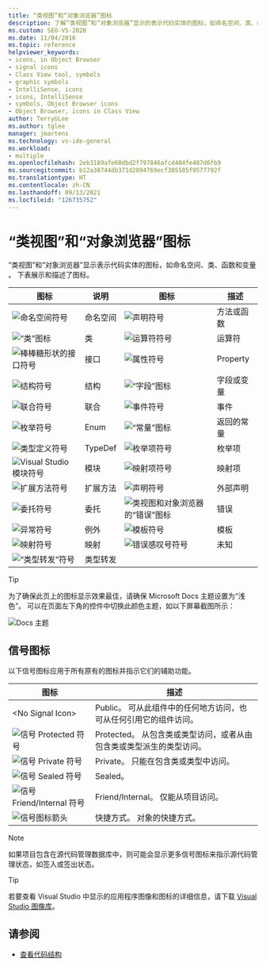 ```yaml
---
title: “类视图”和“对象浏览器”图标
description: 了解“类视图”和“对象浏览器”显示的表示代码实体的图标，如命名空间、类、函数和变量。
ms.custom: SEO-VS-2020
ms.date: 11/04/2016
ms.topic: reference
helpviewer_keywords:
- icons, in Object Browser
- signal icons
- Class View tool, symbols
- graphic symbols
- IntelliSense, icons
- icons, IntelliSense
- symbols, Object Browser icons
- Object Browser, icons in Class View
author: TerryGLee
ms.author: tglee
manager: jmartens
ms.technology: vs-ide-general
ms.workload:
- multiple
ms.openlocfilehash: 2eb3189afe60dbd2f797846afcd404fe487d6fb9
ms.sourcegitcommit: b12a38744db371d2894769ecf305585f9577792f
ms.translationtype: HT
ms.contentlocale: zh-CN
ms.lasthandoff: 09/13/2021
ms.locfileid: "126735752"
---
```

# <a name="class-view-and-object-browser-icons"></a>“类视图”和“对象浏览器”图标

“类视图”和“对象浏览器”显示表示代码实体的图标，如命名空间、类、函数和变量 。 下表展示和描述了图标。

|图标|说明|图标|描述|
|----------|-----------------|----------|-----------------|
|![命名空间符号](../ide/media/vxnamespace_icon.gif)|命名空间|![声明符号](../ide/media/vxmethod_icon.gif)|方法或函数|
|![“类”图标](../ide/media/vxclass_icon.gif)|类|![运算符符号](../ide/media/vxoperator_icon.gif)|运算符|
|![棒棒糖形状的接口符号](../ide/media/vxinterface_icon.gif)|接口|![属性符号](../ide/media/vxproperty_icon.gif)|Property|
|![结构符号](../ide/media/vxstruct_icon.gif)|结构|![“字段”图标](../ide/media/vxfield_icon.gif)|字段或变量|
|![联合符号](../ide/media/vxunion_icon.gif)|联合|![事件符号](../ide/media/vxevent_icon.gif)|事件|
|![枚举符号](../ide/media/vxenum_icon.gif)|Enum|![“常量”图标](../ide/media/vxconstant_icon.gif)|返回的常量|
|![类型定义符号](../ide/media/vxtypedef_icon.gif)|TypeDef|![枚举项符号](../ide/media/vxenumitem_icon.gif)|枚举项|
|![Visual Studio 模块符号](../ide/media/vxmodule_icon.gif)|模块|![映射项符号](../ide/media/vxmapitem_icon.gif)|映射项|
|![扩展方法符号](../ide/media/extensionmethod.gif)|扩展方法|![声明符号](../ide/media/vxmethod_icon.gif)|外部声明|
|![委托符号](../ide/media/vxdelegate_icon.gif)|委托|![类视图和对象浏览器的“错误”图标](../ide/media/erroricon.gif)|错误|
|![异常符号](../ide/media/vxexception_icon.gif)|例外|![模板符号](../ide/media/vxtemplate_icon.gif)|模板|
|![映射符号](../ide/media/vxmap_icon.gif)|映射|![错误感叹号符号](../ide/media/vxerror_icon.gif)|未知|
|![“类型转发”符号](../ide/media/ob_type_forward.gif)|类型转发|||

> [!TIP]
> 为了确保此页上的图标显示效果最佳，请确保 Microsoft Docs 主题设置为“浅色”。 可以在页面左下角的控件中切换此颜色主题，如以下屏幕截图所示：
>
> ![Docs 主题](../ide/media/toggle-docs-color-theme.png "切换 Microsoft Docs 页面的颜色主题")

## <a name="signal-icons"></a>信号图标

以下信号图标应用于所有原有的图标并指示它们的辅助功能。

|图标|描述|
|----------|-----------------|
|\<No Signal Icon>|Public。 可从此组件中的任何地方访问，也可从任何引用它的组件访问。|
|![信号 Protected 符号](../ide/media/vxsignal_icon_key.gif)|Protected。 从包含类或类型访问，或者从由包含类或类型派生的类型访问。|
|![信号 Private 符号](../ide/media/vxsignal_icon_lock.gif)|Private。 只能在包含类或类型中访问。|
|![信号 Sealed 符号](../ide/media/vxsignal_icon_envelope.gif)|Sealed。|
|![信号 Friend&#47;Internal 符号](../ide/media/vxsignal_icon_diamond.gif)|Friend/Internal。 仅能从项目访问。|
|![信号图标箭头](../ide/media/vxsignal_icon_arrow.gif)|快捷方式。 对象的快捷方式。|

> [!NOTE]
> 如果项目包含在源代码管理数据库中，则可能会显示更多信号图标来指示源代码管理状态，如签入或签出状态。

> [!TIP]
> 若要查看 Visual Studio 中显示的应用程序图像和图标的详细信息，请下载 [Visual Studio 图像库](https://www.microsoft.com/download/details.aspx?id=35825)。

## <a name="see-also"></a>请参阅

- [查看代码结构](../ide/viewing-the-structure-of-code.md)
